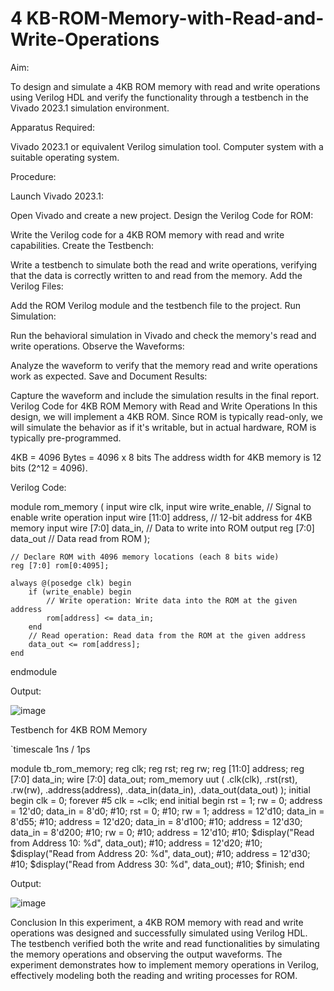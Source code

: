 # 4 KB-ROM-Memory-with-Read-and-Write-Operations

Aim:

To design and simulate a 4KB ROM memory with read and write operations using Verilog HDL and verify the functionality through a testbench in the Vivado 2023.1 simulation environment.

Apparatus Required:

Vivado 2023.1 or equivalent Verilog simulation tool.
Computer system with a suitable operating system.

Procedure:

Launch Vivado 2023.1:

Open Vivado and create a new project.
Design the Verilog Code for ROM:

Write the Verilog code for a 4KB ROM memory with read and write capabilities.
Create the Testbench:

Write a testbench to simulate both the read and write operations, verifying that the data is correctly written to and read from the memory.
Add the Verilog Files:

Add the ROM Verilog module and the testbench file to the project.
Run Simulation:

Run the behavioral simulation in Vivado and check the memory's read and write operations.
Observe the Waveforms:

Analyze the waveform to verify that the memory read and write operations work as expected.
Save and Document Results:

Capture the waveform and include the simulation results in the final report.
Verilog Code for 4KB ROM Memory with Read and Write Operations
In this design, we will implement a 4KB ROM. Since ROM is typically read-only, we will simulate the behavior as if it's writable, but in actual hardware, ROM is typically pre-programmed.

4KB = 4096 Bytes = 4096 x 8 bits
The address width for 4KB memory is 12 bits (2^12 = 4096).

Verilog Code:

module rom_memory (
    input wire clk,
    input wire write_enable,   // Signal to enable write operation
    input wire [11:0] address, // 12-bit address for 4KB memory
    input wire [7:0] data_in,  // Data to write into ROM
    output reg [7:0] data_out  // Data read from ROM
);

    // Declare ROM with 4096 memory locations (each 8 bits wide)
    reg [7:0] rom[0:4095];

    always @(posedge clk) begin
        if (write_enable) begin
            // Write operation: Write data into the ROM at the given address
            rom[address] <= data_in;
        end
        // Read operation: Read data from the ROM at the given address
        data_out <= rom[address];
    end
endmodule

Output:

![image](https://github.com/user-attachments/assets/43ad2f75-46b1-4b0f-b52e-e1b29b33f68e)



Testbench for 4KB ROM Memory

`timescale 1ns / 1ps

module tb_rom_memory; reg clk; reg rst; reg rw;
reg [11:0] address;
reg [7:0] data_in;
wire [7:0] data_out;
rom_memory uut ( .clk(clk), .rst(rst), .rw(rw), .address(address), .data_in(data_in), .data_out(data_out) ); initial begin clk = 0; forever #5 clk = ~clk;
end initial begin rst = 1; rw = 0; address = 12'd0; data_in = 8'd0; #10; rst = 0; #10; rw = 1;
address = 12'd10;
data_in = 8'd55;
#10; address = 12'd20;
data_in = 8'd100;
#10; address = 12'd30;
data_in = 8'd200;
#10; rw = 0;
#10; address = 12'd10; #10; $display("Read from Address 10: %d", data_out); #10; address = 12'd20; #10; $display("Read from Address 20: %d", data_out); #10; address = 12'd30; #10; $display("Read from Address 30: %d", data_out);
#10; $finish; end

Output:

![image](https://github.com/user-attachments/assets/4ee6de2c-f2b0-44c3-ac04-244a1d9ee276)


Conclusion
In this experiment, a 4KB ROM memory with read and write operations was designed and successfully simulated using Verilog HDL. The testbench verified both the write and read functionalities by simulating the memory operations and observing the output waveforms. The experiment demonstrates how to implement memory operations in Verilog, effectively modeling both the reading and writing processes for ROM.
